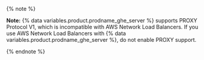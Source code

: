 {% note %}

**Note:** {% data variables.product.prodname_ghe_server %} supports PROXY Protocol V1, which is incompatible with AWS Network Load Balancers. If you use AWS Network Load Balancers with {% data variables.product.prodname_ghe_server %}, do not enable PROXY support.

{% endnote %}
